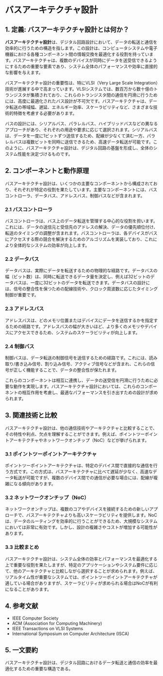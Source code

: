 # バスアーキテクチャ設計

## 1. 定義: **バスアーキテクチャ設計**とは何か？
**バスアーキテクチャ設計**は、デジタル回路設計において、データの転送と通信を効率的に行うための構造を指します。この設計は、コンピュータシステムや電子機器における各種コンポーネント間の情報交換を最適化する役割を持っています。バスアーキテクチャは、複数のデバイスが同時にデータを送受信できるようにするための重要な要素であり、システム全体のパフォーマンスや効率に直接的な影響を与えます。

バスアーキテクチャ設計の重要性は、特にVLSI（Very Large Scale Integration）技術が進展する中で高まっています。VLSIシステムでは、数百万から数十億のトランジスタが集積されており、これらのトランジスタ間の通信を円滑に行うためには、高度に最適化されたバス設計が不可欠です。バスアーキテクチャは、データ転送の帯域幅、遅延、エネルギー効率、スケーラビリティなど、さまざまな技術的特徴を考慮する必要があります。

バスの設計には、シリアルバス、パラレルバス、ハイブリッドバスなどの異なるアプローチがあり、それぞれの用途や要求に応じて選択されます。シリアルバスは、データを一度に1ビットずつ送信するため、配線が少なくて済む一方、パラレルバスは複数ビットを同時に送信できるため、高速データ転送が可能です。このように、バスアーキテクチャ設計は、デジタル回路の基盤を形成し、全体のシステム性能を決定づけるものです。

## 2. コンポーネントと動作原理
バスアーキテクチャ設計は、いくつかの主要なコンポーネントから構成されており、それぞれが特定の役割を果たしています。主要なコンポーネントには、バスコントローラ、データバス、アドレスバス、制御バスなどが含まれます。

### 2.1 バスコントローラ
バスコントローラは、バス上のデータ転送を管理する中心的な役割を担います。これには、データの送信元と受信先のアドレスの解決、データの優先順位付け、転送のタイミングの調整が含まれます。バスコントローラは、各デバイスがバスにアクセスする際の競合を解決するためのアルゴリズムを実装しており、これにより全体的なシステムの効率が向上します。

### 2.2 データバス
データバスは、実際にデータを転送するための物理的な経路です。データバスの幅（ビット数）は、同時に転送できるデータ量を決定し、例えば32ビットのデータバスは、一度に32ビットのデータを転送できます。データバスの設計には、信号の整合性を保つための配線技術や、クロック周波数に応じたタイミング制御が重要です。

### 2.3 アドレスバス
アドレスバスは、どのメモリ位置またはデバイスにデータを送信するかを指定するための経路です。アドレスバスの幅が大きいほど、より多くのメモリやデバイスにアクセスできるため、システムのスケーラビリティが向上します。

### 2.4 制御バス
制御バスは、データ転送の制御信号を送信するための経路です。これには、読み取り/書き込み信号、割り込み信号、アクティブ信号などが含まれ、これらの信号が正しく機能することで、データの整合性が保たれます。

これらのコンポーネントは相互に連携し、データの送受信を円滑に行うために必要な動作を実現します。バスアーキテクチャ設計においては、これらのコンポーネントの相互作用を考慮し、最適なパフォーマンスを引き出すための設計が求められます。

## 3. 関連技術と比較
バスアーキテクチャ設計は、他の通信技術やアーキテクチャと比較することで、その特性や利点、欠点を理解することができます。例えば、ポイントツーポイントアーキテクチャやネットワークオンチップ（NoC）などが挙げられます。

### 3.1 ポイントツーポイントアーキテクチャ
ポイントツーポイントアーキテクチャは、特定のデバイス間で直接的な通信を行う方式です。この方式は、バスアーキテクチャに比べて遅延が少なく、高速なデータ転送が可能ですが、複数のデバイス間での通信が必要な場合には、配線が複雑になる傾向があります。

### 3.2 ネットワークオンチップ（NoC）
ネットワークオンチップは、複数のコアやデバイスを接続するための新しいアプローチで、バスアーキテクチャよりも高いスケーラビリティを提供します。NoCは、データのルーティングを効率的に行うことができるため、大規模なシステムにおいては非常に有効です。しかし、設計の複雑さやコストが増加する可能性があります。

### 3.3 比較まとめ
バスアーキテクチャ設計は、システム全体の効率とパフォーマンスを最適化する上で重要な役割を果たしますが、特定のアプリケーションやシステム要件に応じて、他のアーキテクチャと比較しながら選択することが求められます。例えば、リアルタイム性が重要なシステムでは、ポイントツーポイントアーキテクチャが適している場合がありますが、スケーラビリティが求められる場合はNoCが有利になることがあります。

## 4. 参考文献
- IEEE Computer Society
- ACM (Association for Computing Machinery)
- IEEE Transactions on VLSI Systems
- International Symposium on Computer Architecture (ISCA)

## 5. 一文要約
バスアーキテクチャ設計は、デジタル回路におけるデータ転送と通信の効率を最適化するための重要な構造である。